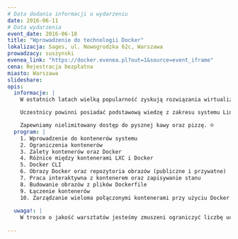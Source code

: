 ```yaml
---
# Data dodania informacji o wydarzeniu
date: 2016-06-11
# Data wydarzenia
event_date: 2016-06-18
title: "Wprowadzenie do technologii Docker"
lokalizacja: Sages, ul. Nowogrodzka 62c, Warszawa
prowadzacy: suszynski
evenea_link: "https://docker.evenea.pl?out=1&source=event_iframe"
cena: Rejestracja bezpłatna
miasto: Warszawa
slideshare:
opis:
  informacje: |
    W ostatnich latach wielką popularność zyskują rozwiązania wirtualizacji zasobów w oparciu o kontenery systemowe. Projekt Docker, wyróżniający się dojrzałością i powszechnością wykorzystania, jest to system kontenerów nastawiony na dostarczanie aplikacji jako gotowych rozwiązań. Naucz się wykorzystywać go w celu sprawnego i prostego dostarczania tego typu rozwiązań, czyli kontenerów zawierających usługi!

    Uczestnicy powinni posiadać podstawową wiedzę z zakresu systemu Linux, system operacyjny dla szkolenia to Ubuntu Desktop 14.04 LTS lub 16.04 LTS.

    Zapewniamy nielimitowany dostęp do pysznej kawy oraz pizzę. ☺
  program: |
    1. Wprowadzenie do kontenerów systemu
    2. Ograniczenia kontenerów
    3. Zalety kontenerów oraz Docker
    4. Różnice między kontenerami LXC i Docker
    5. Docker CLI
    6. Obrazy Docker oraz repozytoria obrazów (publiczne i przywatne)
    7. Praca interaktywna z kontenerem oraz zapisywanie stanu
    8. Budowanie obrazów z plików Dockerfile
    9. Łączenie kontenerów
    10. Zarządzanie wieloma połączonymi kontenerami przy użyciu Docker Compose
    
  uwaga!: |
    W trosce o jakość warsztatów jesteśmy zmuszeni ograniczyć liczbę uczestników.<strong>Kwalifikacja odbywa się na podstawie odpowiedzi udzielonych w formularzu zgłoszeniowym oraz - w dalszym kroku - kolejności zgłoszeń.</strong> Potwierdzenie udziału w warsztatach wraz z instrukcją przygotowania środowiska otrzymasz najpóźniej na 7 dni przed planowaną datą wydarzenia.
    
---
```

